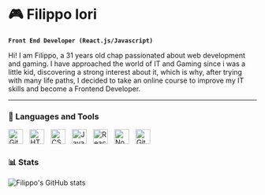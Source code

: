 # 🎮 Filippo Iori

**`Front End Developer (React.js/Javascript)`**

Hi! I am Filippo, a 31 years old chap passionated about web development and gaming. I have approached the world of IT and Gaming since i was a little kid, discovering a strong interest about it, which is why, after trying with many life paths, I decided to take an online course to improve my IT skills and become a Frontend Developer.

   

---

### 🧰 Languages and Tools


<img align="left" alt="Git" width="30px" style="padding-right:10px;" src="https://cdn.jsdelivr.net/gh/devicons/devicon/icons/git/git-original.svg" />
<img align="left" alt="HTML" width="30px" style="padding-right:10px;" src="https://cdn.jsdelivr.net/gh/devicons/devicon/icons/html5/html5-plain.svg" />
<img align="left" alt="CSS" width="30px" style="padding-right:10px;" src="https://cdn.jsdelivr.net/gh/devicons/devicon/icons/css3/css3-plain.svg" />
<img align="left" alt="JavaScript" width="30px" style="padding-right:10px;" src="https://cdn.jsdelivr.net/gh/devicons/devicon/icons/javascript/javascript-plain.svg" />
<img align="left" alt="React" width="30px" style="padding-right:10px;" src="https://cdn.jsdelivr.net/gh/devicons/devicon/icons/react/react-original.svg" />
<img align="left" alt="NodeJS" width="30px" style="padding-right:10px;" src="https://cdn.jsdelivr.net/gh/devicons/devicon/icons/nodejs/nodejs-original.svg" />
<img align="left" alt="GitHub" width="30px" style="padding-right:10px;" src="https://cdn.jsdelivr.net/gh/devicons/devicon/icons/github/github-original.svg" />
<br />

#


### 📊 Stats

![Filippo's GitHub stats](https://github-readme-stats.vercel.app/api?username=girolamone&show_icons=true&theme=gruvbox)



#

[website]: https://filippoiori.netlify.com
[linkedin]: https://www.linkedin.com/in/filippo-iori-000a55138/
